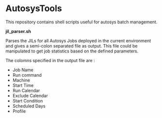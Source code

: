 # AutosysTools
This repository contains shell scripts useful for autosys batch management.

**jil_parser.sh** 

Parses the JILs for all Autosys Jobs deployed in the current environment and gives a semi-colon separated file as output. This file could be manipulated to get job statistics based on the defined parameters.

The colomns specified in the output file are :

* Job Name 
* Run command 
* Machine
* Start Time
* Run Calendar
* Exclude Calendar
* Start Condition
* Scheduled Days 
* Profile
